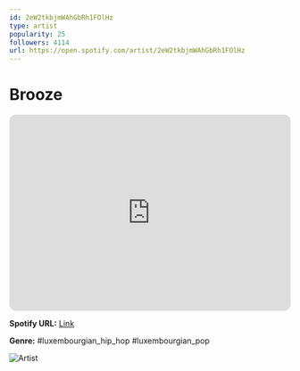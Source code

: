 ```yaml
---
id: 2eW2tkbjmWAhGbRh1FOlHz
type: artist
popularity: 25
followers: 4114
url: https://open.spotify.com/artist/2eW2tkbjmWAhGbRh1FOlHz
---
```

# Brooze

<iframe style="border-radius:12px" src="https://open.spotify.com/embed/artist/2eW2tkbjmWAhGbRh1FOlHz" width="100%" height="352" frameBorder="0" allowfullscreen="" allow="autoplay; clipboard-write; encrypted-media; fullscreen; picture-in-picture" loading="lazy"></iframe>

**Spotify URL:** [Link](https://open.spotify.com/artist/2eW2tkbjmWAhGbRh1FOlHz)

**Genre:**  #luxembourgian_hip_hop #luxembourgian_pop

![Artist](https://i.scdn.co/image/ab6761610000e5eb512881612b2b95a2a7135a73)
